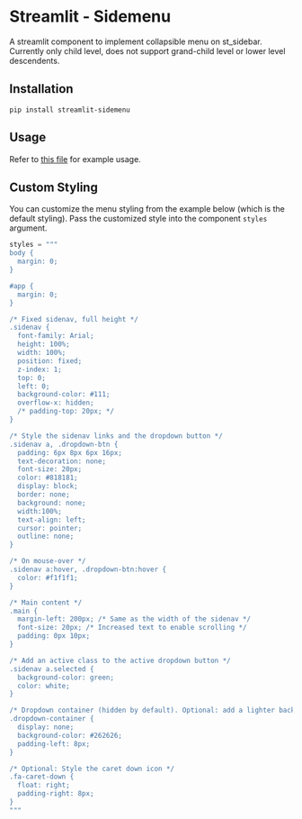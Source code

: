 # Streamlit - Sidemenu

A streamlit component to implement collapsible menu on st_sidebar. Currently only child level, does not support grand-child level or lower level descendents.

## Installation

```
pip install streamlit-sidemenu
```

## Usage

Refer to [this file](https://github.com/ais-one/favv/blob/master/streamlit/test_sidemenu.py) for example usage.

## Custom Styling

You can customize the menu styling from the example below (which is the default styling). Pass the customized style into the component `styles` argument.

```python
styles = """
body {
  margin: 0;
}

#app {
  margin: 0;
}

/* Fixed sidenav, full height */
.sidenav {
  font-family: Arial;
  height: 100%;
  width: 100%;
  position: fixed;
  z-index: 1;
  top: 0;
  left: 0;
  background-color: #111;
  overflow-x: hidden;
  /* padding-top: 20px; */
}

/* Style the sidenav links and the dropdown button */
.sidenav a, .dropdown-btn {
  padding: 6px 8px 6px 16px;
  text-decoration: none;
  font-size: 20px;
  color: #818181;
  display: block;
  border: none;
  background: none;
  width:100%;
  text-align: left;
  cursor: pointer;
  outline: none;
}

/* On mouse-over */
.sidenav a:hover, .dropdown-btn:hover {
  color: #f1f1f1;
}

/* Main content */
.main {
  margin-left: 200px; /* Same as the width of the sidenav */
  font-size: 20px; /* Increased text to enable scrolling */
  padding: 0px 10px;
}

/* Add an active class to the active dropdown button */
.sidenav a.selected {
  background-color: green;
  color: white;
}

/* Dropdown container (hidden by default). Optional: add a lighter background color and some left padding to change the design of the dropdown content */
.dropdown-container {
  display: none;
  background-color: #262626;
  padding-left: 8px;
}

/* Optional: Style the caret down icon */
.fa-caret-down {
  float: right;
  padding-right: 8px;
}
"""
```
